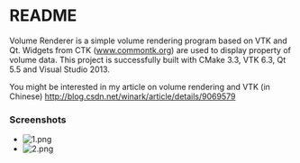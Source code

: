 # README #

Volume Renderer is a simple volume rendering program based on VTK and Qt.
Widgets from CTK (www.commontk.org) are used to display property of volume data.
This project is successfully built with CMake 3.3, VTK 6.3, Qt 5.5 and Visual Studio 2013.

You might be interested in my article on volume rendering and VTK (in Chinese)
http://blog.csdn.net/winark/article/details/9069579

### Screenshots ###

* ![1.png](https://bitbucket.org/repo/R56p67/images/1364252391-1.png)
* ![2.png](https://bitbucket.org/repo/R56p67/images/1505056923-2.png)